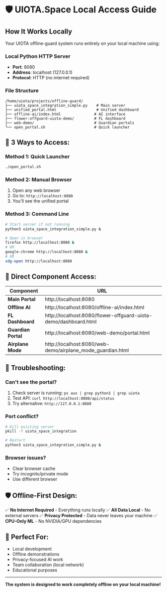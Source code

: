 # 🛡️ UIOTA.Space Local Access Guide

## How It Works Locally

Your UIOTA offline-guard system runs entirely on your local machine using:

### **Local Python HTTP Server**
- **Port**: 8080
- **Address**: localhost (127.0.0.1)
- **Protocol**: HTTP (no internet required)

### **File Structure**
```
/home/uiota/projects/offline-guard/
├── uiota_space_integration_simple.py    # Main server
├── unified_portal.html                  # Unified dashboard
├── offline-ai/index.html               # AI interface
├── flower-offguard-uiota-demo/         # FL dashboard
├── web-demo/                           # Guardian portals
└── open_portal.sh                      # Quick launcher
```

## 🚀 **3 Ways to Access:**

### **Method 1: Quick Launcher**
```bash
./open_portal.sh
```

### **Method 2: Manual Browser**
1. Open any web browser
2. Go to: `http://localhost:8080`
3. You'll see the unified portal

### **Method 3: Command Line**
```bash
# Start server if not running
python3 uiota_space_integration_simple.py &

# Open in browser
firefox http://localhost:8080 &
# OR
google-chrome http://localhost:8080 &
# OR
xdg-open http://localhost:8080
```

## 📱 **Direct Component Access:**

| Component | URL |
|-----------|-----|
| **Main Portal** | http://localhost:8080 |
| **Offline AI** | http://localhost:8080/offline-ai/index.html |
| **FL Dashboard** | http://localhost:8080/flower-offguard-uiota-demo/dashboard.html |
| **Guardian Portal** | http://localhost:8080/web-demo/portal.html |
| **Airplane Mode** | http://localhost:8080/web-demo/airplane_mode_guardian.html |

## 🔧 **Troubleshooting:**

### **Can't see the portal?**
1. Check server is running: `ps aux | grep python3 | grep uiota`
2. Test API: `curl http://localhost:8080/api/status`
3. Try alternative: `http://127.0.0.1:8080`

### **Port conflict?**
```bash
# Kill existing server
pkill -f uiota_space_integration

# Restart
python3 uiota_space_integration_simple.py &
```

### **Browser issues?**
- Clear browser cache
- Try incognito/private mode
- Use different browser

## 🛡️ **Offline-First Design:**

✅ **No Internet Required** - Everything runs locally
✅ **All Data Local** - No external servers
✅ **Privacy Protected** - Data never leaves your machine
✅ **CPU-Only ML** - No NVIDIA/GPU dependencies

## 🎯 **Perfect For:**
- Local development
- Offline demonstrations
- Privacy-focused AI work
- Team collaboration (local network)
- Educational purposes

---

**The system is designed to work completely offline on your local machine!**